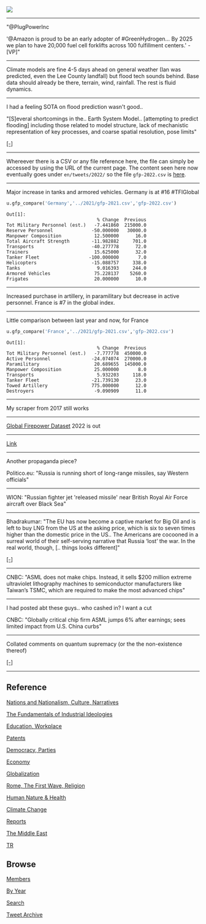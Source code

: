 <img src="https://drive.google.com/uc?export=view&id=1B2wf9R7AMH1d7Vw6e2mucLbIQ5NSjir7"/>

---

"@PlugPowerInc

'@Amazon is proud to be an early adopter of \#GreenHydrogen… By 2025
we plan to have 20,000 fuel cell forklifts across 100 fulfillment
centers.' - [VP]"

---


Climate models are fine 4-5 days ahead on general weather (Ian was
predicted, even the Lee County landfall) but flood tech sounds
behind. Base data should already be there, terrain, wind,
rainfall. The rest is fluid dynamics.

---

I had a feeling SOTA on flood prediction wasn't good.. 

"[S]everal shortcomings in the..  Earth System Model..  [attempting to
predict flooding] including those related to model structure, lack of
mechanistic representation of key processes, and coarse spatial
resolution, pose limits"

[[-]](https://climatemodeling.science.energy.gov/projects/capturing-dynamics-compound-flooding-e3sm)

---

Whereever there is a CSV or any file reference here, the file can
simply be accessed by using the URL of the current page. The content
seen here now eventually goes under `en/tweets/2022/` so the file
`gfp-2022.csv` is [here](tweets/2022/gfp-2022.csv).

---

Major increase in tanks and armored vehicles. Germany is at \#16
\#TFIGlobal

```python
u.gfp_compare('Germany','../2021/gfp-2021.csv','gfp-2022.csv')
```

```text
Out[1]: 
                                 % Change  Previous
Tot Military Personnel (est.)   -7.441860  215000.0
Reserve Personnel              -50.000000   30000.0
Manpower Composition            12.500000      16.0
Total Aircraft Strength        -11.982882     701.0
Transports                     -40.277778      72.0
Trainers                        15.625000      32.0
Tanker Fleet                  -100.000000       7.0
Helicopters                    -15.088757     338.0
Tanks                            9.016393     244.0
Armored Vehicles                75.228137    5260.0
Frigates                        20.000000      10.0
```

---

Increased purchase in artillery, in paramilitary but decrease in
active personnel. France is \#7 in the global index.

---

Little comparison between last year and now, for France

```python
u.gfp_compare('France','../2021/gfp-2021.csv','gfp-2022.csv')
```

```text
Out[1]: 
                                 % Change  Previous
Tot Military Personnel (est.)   -7.777778  450000.0
Active Personnel               -24.074074  270000.0
Paramilitary                    20.689655  145000.0
Manpower Composition            25.000000       8.0
Transports                       5.932203     118.0
Tanker Fleet                   -21.739130      23.0
Towed Artillery                775.000000      12.0
Destroyers                      -9.090909      11.0
```

---

My scraper from 2017 still works

---

[Global Firepower Dataset](https://www.globalfirepower.com/countries-listing.php)
2022 is out

---

[Link](2022/07/russia-missiles.html)

---

Another propaganda piece?

Politico.eu: "Russia is running short of long-range missiles, say Western officials"

---

WION: "Russian fighter jet 'released missile' near British Royal Air
Force aircraft over Black Sea"

---

Bhadrakumar: "The EU has now become a captive market for Big Oil and
is left to buy LNG from the US at the asking price, which is six to
seven times higher than the domestic price in the US.. The Americans
are cocooned in a surreal world of their self-serving narrative that
Russia ‘lost’ the war. In the real world, though, [.. things looks
different]"

[[-]](https://www.tribuneindia.com/news/comment/a-war-russia-set-to-win-441926)

---

CNBC: "ASML does not make chips. Instead, it sells $200 million
extreme ultraviolet lithography machines to semiconductor
manufacturers like Taiwan’s TSMC, which are required to make the most
advanced chips"

---

I had posted abt these guys.. who cashed in? I want a cut

CNBC: "Globally critical chip firm ASML jumps 6% after earnings; sees
limited impact from U.S. China curbs"

---

Collated comments on quantum supremacy (or the the non-existence thereof)

[[-]](2022/10/quantum-computing.html)

---

## Reference

[Nations and Nationalism, Culture, Narratives](2013/02/nations-and-nationalism.html)

[The Fundamentals of Industrial Ideologies](2011/04/fundamentals-of-industrial-ideologies.html)

[Education, Workplace](2017/09/education-workplace.html)

[Patents](2018/09/patents.html)

[Democracy, Parties](2016/11/democracy.html)

[Economy](2018/05/economy.html)

[Globalization](2018/09/globalization.html)

[Rome, The First Wave, Religion](2017/12/rome.html)

[Human Nature & Health](2020/07/human-nature.html)

[Climate Change](2018/12/climate.html)

[Reports](2019/05/reports.html)

[The Middle East](2019/07/middleeast.html)

[TR](../tr)

## Browse

[Members](2022/08/members.html)

[By Year](years.html)

[Search](search.html)

[Tweet Archive](tweets/index.html)


